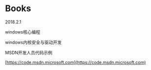 # Books

2018.2.1  

windows核心编程

windows内核安全与驱动开发


MSDN开发人员代码示例

[https://code.msdn.microsoft.com](https://code.msdn.microsoft.com)
